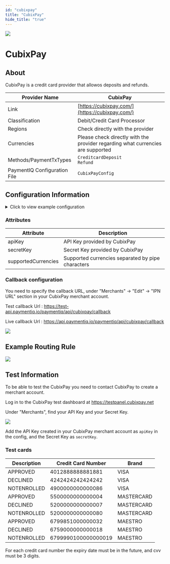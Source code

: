 ```yaml
--- 
id: "cubixpay"
title: "CubixPay"
hide_title: "true"
---
```


![](/img/providers/logos/cubixpay.png)

# CubixPay

## About
CubixPay is a credit card provider that allowos deposits and refunds.

| Provider Name                | CubixPay                                                                        |
|------------------------------|---------------------------------------------------------------------------------|
| Link                         | [https://cubixpay.com/](https://cubixpay.com/)                                  |
| Classification               | Debit/Credit Card Processor                                                     |
| Regions                      | Check directly with the provider                                                |
| Currencies                   | Please check directly with the provider regarding what currencies are supported |
| Methods/PaymentTxTypes       | `CreditcardDeposit` <br/> `Refund`                                              |
| PaymentIQ Configuration File | `CubixPayConfig`                                                                |

## Configuration Information

<details>
<summary>Click to view example configuration</summary>
<br/>

```xml
<com.devcode.paymentiq.integration.cubixpay.CubixPayConfig>
   <enabled>true</enabled>
   <testMode>true</testMode>
   <useViqProxy>true</useViqProxy>
   <accounts>
    <entry>
     <string>default</string>
     <account>
       <apiKey>??</apiKey>
       <secretKey>??</secretKey>
       <supportedCurrencies>??|??|??</supportedCurrencies>
     </account>
    </entry>
   </accounts>
</com.devcode.paymentiq.integration.cubixpay.CubixPayConfig>
```

</details>

### Attributes

| Attribute           | Description                                       |
|---------------------|---------------------------------------------------|
| apiKey              | API Key provided by CubixPay                      |
| secretKey           | Secret Key provided by CubixPay                   |
| supportedCurrencies | Supported currencies separated by pipe characters |

### Callback configuration

You need to specify the callback URL, under "Merchants" -> "Edit" -> "IPN URL" section 
in your CubixPay merchant account.

Test callback Url : https://test-api.paymentiq.io/paymentiq/api/cubixpay/callback

Live callback Url : https://api.paymentiq.io/paymentiq/api/cubixpay/callback

  ![](/img/providers/cubixpay02.png)

## Example Routing Rule

  ![](/img/providers/routing/cubixpay.png)

## Test Information
To be able to test the CubixPay you need to contact CubixPay to create a merchant account.

Log in to the CubixPay test dashboard at https://testpanel.cubixpay.net

Under "Merchants", find your API Key and your Secret Key.

![](/img/providers/cubixpay01.png)

Add the API Key created in your CubixPay merchant account as `apiKey` in the config, and the Secret Key as `secretKey`.

### Test cards

| Description | Credit Card Number  | Brand      |
|-------------|---------------------|------------|
| APPROVED    | 4012888888881881    | VISA       |
| DECLINED    | 4242424242424242    | VISA       |
| NOTENROLLED | 4900000000000086    | VISA       |
| APPROVED    | 5500000000000004    | MASTERCARD |
| DECLINED    | 5200000000000007    | MASTERCARD |
| NOTENROLLED | 5200000000000080    | MASTERCARD |
| APPROVED    | 6799851000000032    | MAESTRO    |
| DECLINED    | 6759000000000018    | MAESTRO    |
| NOTENROLLED | 6799990100000000019 | MAESTRO    |

For each credit card number the expiry date
must be in the future, and cvv must be 3 digits.